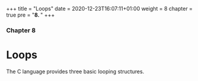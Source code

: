 +++
title = "Loops"
date = 2020-12-23T16:07:11+01:00
weight = 8
chapter = true
pre = "<b>8. </b>"
+++

### Chapter 8

# Loops

The C language provides three basic looping structures.